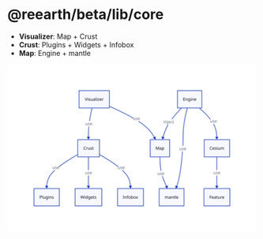 # @reearth/beta/lib/core

- **Visualizer**: Map + Crust
- **Crust**: Plugins + Widgets + Infobox
- **Map**: Engine + mantle

![Architecture](docs/architecture.svg)
